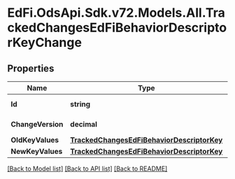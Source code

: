 # EdFi.OdsApi.Sdk.v72.Models.All.TrackedChangesEdFiBehaviorDescriptorKeyChange

## Properties

Name | Type | Description | Notes
------------ | ------------- | ------------- | -------------
**Id** | **string** | Resource identifier | [optional] 
**ChangeVersion** | **decimal** | Change version | [optional] 
**OldKeyValues** | [**TrackedChangesEdFiBehaviorDescriptorKey**](TrackedChangesEdFiBehaviorDescriptorKey.md) |  | [optional] 
**NewKeyValues** | [**TrackedChangesEdFiBehaviorDescriptorKey**](TrackedChangesEdFiBehaviorDescriptorKey.md) |  | [optional] 

[[Back to Model list]](../../README.md#documentation-for-models) [[Back to API list]](../../README.md#documentation-for-api-endpoints) [[Back to README]](../../README.md)

